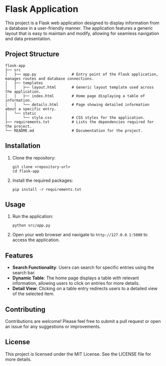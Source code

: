 # Flask Application

This project is a Flask web application designed to display information from a database in a user-friendly manner. The application features a generic layout that is easy to maintain and modify, allowing for seamless navigation and data presentation.

## Project Structure

```
flask-app
├── src
│   ├── app.py                # Entry point of the Flask application, manages routes and database connections.
│   ├── templates
│   │   ├── layout.html       # Generic layout template used across the application.
│   │   ├── index.html        # Home page displaying a table of information.
│   │   └── details.html      # Page showing detailed information about a specific entry.
│   └── static
│       └── style.css         # CSS styles for the application.
├── requirements.txt          # Lists the dependencies required for the project.
└── README.md                 # Documentation for the project.
```

## Installation

1. Clone the repository:
   ```
   git clone <repository-url>
   cd flask-app
   ```

2. Install the required packages:
   ```
   pip install -r requirements.txt
   ```

## Usage

1. Run the application:
   ```
   python src/app.py
   ```

2. Open your web browser and navigate to `http://127.0.0.1:5000` to access the application.

## Features

- **Search Functionality**: Users can search for specific entries using the search bar.
- **Dynamic Table**: The home page displays a table with relevant information, allowing users to click on entries for more details.
- **Detail View**: Clicking on a table entry redirects users to a detailed view of the selected item.

## Contributing

Contributions are welcome! Please feel free to submit a pull request or open an issue for any suggestions or improvements.

## License

This project is licensed under the MIT License. See the LICENSE file for more details.